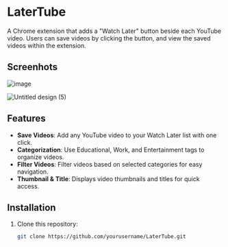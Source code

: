 # LaterTube 

A Chrome extension that adds a "Watch Later" button beside each YouTube video. Users can save videos by clicking the button, and view the saved videos within the extension.

## Screenhots

![image](https://github.com/user-attachments/assets/453abf1e-2127-4401-9cc9-f482924bb240)

![Untitled design (5)](https://github.com/user-attachments/assets/5c50cf90-7894-4d88-b960-7218db46d551)


## Features
- **Save Videos**: Add any YouTube video to your Watch Later list with one click.
- **Categorization**: Use Educational, Work, and Entertainment tags to organize videos.
- **Filter Videos**: Filter videos based on selected categories for easy navigation.
- **Thumbnail & Title**: Displays video thumbnails and titles for quick access.

## Installation
1. Clone this repository:
   ```bash
   git clone https://github.com/yourusername/LaterTube.git


